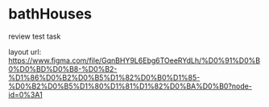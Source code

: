# bathHouses
review test task

layout url: https://www.figma.com/file/GqnBHY9L6Ebg6TOeeRYdLh/%D0%91%D0%B0%D0%BD%D0%B8-%D0%B2-%D1%86%D0%B2%D0%B5%D1%82%D0%B0%D1%85-%D0%B2%D0%B5%D1%80%D1%81%D1%82%D0%BA%D0%B0?node-id=0%3A1 
